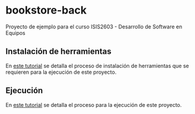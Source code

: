 # bookstore-back 

Proyecto de ejemplo para el curso ISIS2603 - Desarrollo de Software en Equipos

## Instalación de herramientas 

En [este tutorial](https://misovirtual.virtual.uniandes.edu.co/codelabs/ISIS2603_MaquinaPropia/index.html) se detalla el proceso de instalación de herramientas que se requieren para la ejecución de este proyecto.

## Ejecución

En [este tutorial](https://misovirtual.virtual.uniandes.edu.co/codelabs/ISIS2603_EjecucionBack/index.html) se detalla el proceso para la ejecución de este proyecto.
